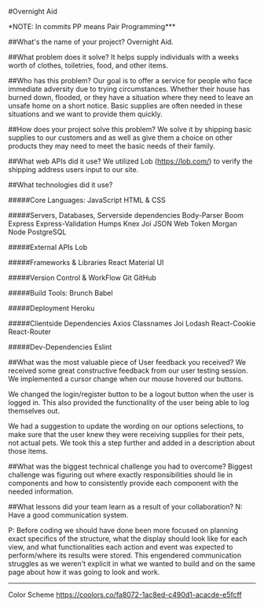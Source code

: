 #Overnight Aid


\*NOTE: In commits PP means Pair Programming***

##What's the name of your project?
Overnight Aid.

##What problem does it solve?
It helps supply individuals with a weeks worth of clothes, toiletries, food, and other items.

##Who has this problem?
Our goal is to offer a service for people who face immediate adversity due to trying circumstances.  Whether their house has burned down, flooded, or they have a situation where they need to leave an unsafe home on a short notice.  Basic supplies are often needed in these situations and we want to provide them quickly.

##How does your project solve this problem?
We solve it by shipping basic supplies to our customers and as well as give them a choice on other products they may need to meet the basic needs of their family.

##What web APIs did it use?
We utilized Lob (https://lob.com/) to verify the shipping address users input to our site.

##What technologies did it use?

#####Core Languages:
JavaScript
HTML & CSS

#####Servers, Databases, Serverside dependencies
Body-Parser
Boom
Express
Express-Validation
Humps
Knex
Joi
JSON Web Token
Morgan
Node
PostgreSQL

#####External APIs
Lob

#####Frameworks & Libraries
React
Material UI

#####Version Control & WorkFlow
Git
GitHub

#####Build Tools:
Brunch
Babel

#####Deployment
Heroku

#####Clientside Dependencies
Axios
Classnames
Joi
Lodash
React-Cookie
React-Router

#####Dev-Dependencies
Eslint

##What was the most valuable piece of User feedback you received?
We received some great constructive feedback from our user testing session.  We implemented a cursor change when our mouse hovered our buttons.

We changed the login/register button to be a logout button when the user is logged in.  This also provided the functionality of the user being able to log themselves out.

We had a suggestion to update the wording on our options selections, to make sure that the user knew they were receiving supplies for their pets, not actual pets. We took this a step further and added in a description about those items.

##What was the biggest technical challenge you had to overcome?
Biggest challenge was figuring out where exactly responsibilities should lie in components and how to consistently provide each component with the needed information.

##What lessons did your team learn as a result of your collaboration?
N: Have a good communication system.


P: Before coding we should have done been more focused on planning exact specifics of the structure, what the display should look like for each view, and what functionalities each action and event was expected to perform/where its results were stored.  This engendered communication struggles as we weren't explicit in what we wanted to build and on the same page about how it was going to look and work.

---------------------------------------------------

Color Scheme
https://coolors.co/fa8072-1ac8ed-c490d1-acacde-e5fcff
